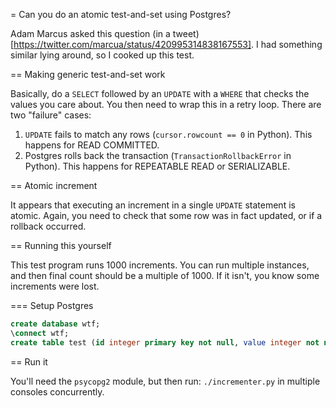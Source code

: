 = Can you do an atomic test-and-set using Postgres?

Adam Marcus asked this question (in a tweet)[https://twitter.com/marcua/status/420995314838167553]. I had something similar lying around, so I cooked up this test.


== Making generic test-and-set work

Basically, do a `SELECT` followed by an `UPDATE` with a `WHERE` that checks the values you care about. You then need to wrap this in a retry loop. There are two "failure" cases:

1. `UPDATE` fails to match any rows (`cursor.rowcount == 0` in Python). This happens for READ COMMITTED.
2. Postgres rolls back the transaction (`TransactionRollbackError` in Python). This happens for REPEATABLE READ or SERIALIZABLE.


== Atomic increment

It appears that executing an increment in a single `UPDATE` statement is atomic. Again, you need to check that some row was in fact updated, or if a rollback occurred.


== Running this yourself

This test program runs 1000 increments. You can run multiple instances, and then final count should be a multiple of 1000. If it isn't, you know some increments were lost.

=== Setup Postgres

```sql
create database wtf;
\connect wtf;
create table test (id integer primary key not null, value integer not null, sum integer not null);
```

== Run it

You'll need the `psycopg2` module, but then run: `./incrementer.py` in multiple consoles concurrently.
